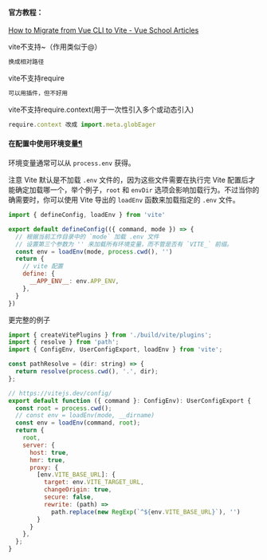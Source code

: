 #### 官方教程：
[How to Migrate from Vue CLI to Vite - Vue School Articles](https://vueschool.io/articles/vuejs-tutorials/how-to-migrate-from-vue-cli-to-vite/)

vite不支持~（作用类似于@）
```js
换成相对路径
```
vite不支持require
```js
可以用插件，但不好用
```
vite不支持require.context(用于一次性引入多个或动态引入)
```js
require.context 改成 import.meta.globEager
```

#### 在配置中使用环境变量[¶](https://cn.vitejs.dev/config/#using-environment-variables-in-config)

环境变量通常可以从 `process.env` 获得。

注意 Vite 默认是不加载 `.env` 文件的，因为这些文件需要在执行完 Vite 配置后才能确定加载哪一个，举个例子，`root` 和 `envDir` 选项会影响加载行为。不过当你的确需要时，你可以使用 Vite 导出的 `loadEnv` 函数来加载指定的 `.env` 文件。

```js
import { defineConfig, loadEnv } from 'vite'

export default defineConfig(({ command, mode }) => {
  // 根据当前工作目录中的 `mode` 加载 .env 文件
  // 设置第三个参数为 '' 来加载所有环境变量，而不管是否有 `VITE_` 前缀。
  const env = loadEnv(mode, process.cwd(), '')
  return {
    // vite 配置
    define: {
      __APP_ENV__: env.APP_ENV,
    },
  }
})
```
更完整的例子
```js
import { createVitePlugins } from './build/vite/plugins';
import { resolve } from 'path';
import { ConfigEnv, UserConfigExport, loadEnv } from 'vite';

const pathResolve = (dir: string) => {
  return resolve(process.cwd(), '.', dir);
};

// https://vitejs.dev/config/
export default function ({ command }: ConfigEnv): UserConfigExport {
  const root = process.cwd();
  // const env = loadEnv(mode, __dirname)
  const env = loadEnv(command, root);
  return {
    root,
    server: {
      host: true,
      hmr: true,
      proxy: {
        [env.VITE_BASE_URL]: {
          target: env.VITE_TARGET_URL,
          changeOrigin: true,
          secure: false,
          rewrite: (path) =>
            path.replace(new RegExp(`^${env.VITE_BASE_URL}`), '')
        }
      }
    },
  };
}
```
